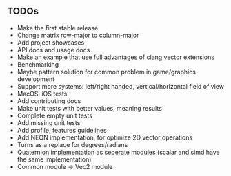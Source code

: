 ## TODOs
- Make the first stable release
- Change matrix row-major to column-major
- Add project showcases
- API docs and usage docs
- Make an example that use full advantages of clang vector extensions
- Benchmarking
- Maybe pattern solution for common problem in game/graphics development
- Support more systems: left/right handed, vertical/horizontal field of view
- MacOS, iOS tests
- Add contributing docs
- Make unit tests with better values, meaning results
- Complete empty unit tests
- Add missing unit tests
- Add profile, features guidelines
- Add NEON implementation, for optimize 2D vector operations
- Turns as a replace for degrees/radians
- Quaternion implementation as seperate modules (scalar and simd have the same implementation)
- Common module -> Vec2 module